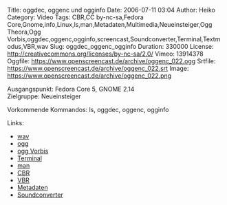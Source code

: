 Title: oggdec, oggenc und ogginfo
Date: 2006-07-11 03:04
Author: Heiko
Category: Video
Tags: CBR,CC by-nc-sa,Fedora Core,Gnome,info,Linux,ls,man,Metadaten,Multimedia,Neueinsteiger,Ogg Theora,Ogg Vorbis,oggdec,oggenc,ogginfo,screencast,Soundconverter,Terminal,Textmodus,VBR,wav
Slug: oggdec_oggenc_ogginfo
Duration: 330000
License: http://creativecommons.org/licenses/by-nc-sa/2.0/
Vimeo: 13914378
Oggfile: https://www.openscreencast.de/archive/oggenc_022.ogg
Srtfile: https://www.openscreencast.de/archive/oggenc_022.srt
Image: https://www.openscreencast.de/archive/oggenc_022.png

Ausgangspunkt: Fedora Core 5, GNOME 2.14  
Zielgruppe: Neueinsteiger  

Vorkommende Kommandos: ls, oggdec, oggenc, ogginfo

Links:

  * [wav](http://de.wikipedia.org/wiki/Wav)
  * [ogg](http://de.wikipedia.org/wiki/Ogg)
  * [ogg Vorbis](http://de.wikipedia.org/wiki/Vorbis)
  * [Terminal](http://de.wikipedia.org/wiki/Terminalemulation)
  * [man](http://de.wikipedia.org/wiki/Manpage)
  * [CBR](http://de.wikipedia.org/wiki/Konstante_Datenrate)
  * [VBR](http://de.wikipedia.org/wiki/Variable_Datenrate)
  * [Metadaten](http://de.wikipedia.org/wiki/Metadaten)
  * [Soundconverter](http://soundconverter.berlios.de/)

